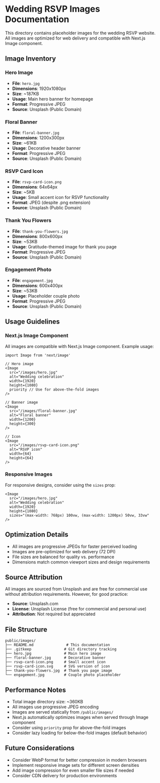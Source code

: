 # Wedding RSVP Images Documentation

This directory contains placeholder images for the wedding RSVP website. All images are optimized for web delivery and compatible with Next.js Image component.

## Image Inventory

### Hero Image
- **File**: `hero.jpg`
- **Dimensions**: 1920x1080px
- **Size**: ~187KB
- **Usage**: Main hero banner for homepage
- **Format**: Progressive JPEG
- **Source**: Unsplash (Public Domain)

### Floral Banner
- **File**: `floral-banner.jpg`
- **Dimensions**: 1200x300px
- **Size**: ~61KB
- **Usage**: Decorative header banner
- **Format**: Progressive JPEG
- **Source**: Unsplash (Public Domain)

### RSVP Card Icon
- **File**: `rsvp-card-icon.png`
- **Dimensions**: 64x64px
- **Size**: ~5KB
- **Usage**: Small accent icon for RSVP functionality
- **Format**: JPEG (despite .png extension)
- **Source**: Unsplash (Public Domain)

### Thank You Flowers
- **File**: `thank-you-flowers.jpg`
- **Dimensions**: 800x600px
- **Size**: ~53KB
- **Usage**: Gratitude-themed image for thank you page
- **Format**: Progressive JPEG
- **Source**: Unsplash (Public Domain)

### Engagement Photo
- **File**: `engagement.jpg`
- **Dimensions**: 600x400px
- **Size**: ~53KB
- **Usage**: Placeholder couple photo
- **Format**: Progressive JPEG
- **Source**: Unsplash (Public Domain)

## Usage Guidelines

### Next.js Image Component

All images are compatible with Next.js Image component. Example usage:

```tsx
import Image from 'next/image'

// Hero image
<Image
  src="/images/hero.jpg"
  alt="Wedding celebration"
  width={1920}
  height={1080}
  priority // Use for above-the-fold images
/>

// Banner image
<Image
  src="/images/floral-banner.jpg"
  alt="Floral banner"
  width={1200}
  height={300}
/>

// Icon
<Image
  src="/images/rsvp-card-icon.png"
  alt="RSVP icon"
  width={64}
  height={64}
/>
```

### Responsive Images

For responsive designs, consider using the `sizes` prop:

```tsx
<Image
  src="/images/hero.jpg"
  alt="Wedding celebration"
  width={1920}
  height={1080}
  sizes="(max-width: 768px) 100vw, (max-width: 1200px) 50vw, 33vw"
/>
```

## Optimization Details

- All images are progressive JPEGs for faster perceived loading
- Images are pre-optimized for web delivery (72 DPI)
- File sizes are balanced for quality vs. performance
- Dimensions match common viewport sizes and design requirements

## Source Attribution

All images are sourced from Unsplash and are free for commercial use without attribution requirements. However, for good practice:

- **Source**: Unsplash.com
- **License**: Unsplash License (free for commercial and personal use)
- **Attribution**: Not required but appreciated

## File Structure

```
public/images/
├── README.md               # This documentation
├── .gitkeep               # Git directory tracking
├── hero.jpg               # Main hero image
├── floral-banner.jpg      # Decorative banner
├── rsvp-card-icon.png     # Small accent icon
├── rsvp-card-icon.svg     # SVG version of icon
├── thank-you-flowers.jpg  # Thank you page image
└── engagement.jpg         # Couple photo placeholder
```

## Performance Notes

- Total image directory size: ~360KB
- All images use progressive JPEG encoding
- Images are served statically from `/public/images/`
- Next.js automatically optimizes images when served through Image component
- Consider using `priority` prop for above-the-fold images
- Consider lazy loading for below-the-fold images (default behavior)

## Future Considerations

- Consider WebP format for better compression in modern browsers
- Implement responsive image sets for different screen densities
- Add image compression for even smaller file sizes if needed
- Consider CDN delivery for production environments